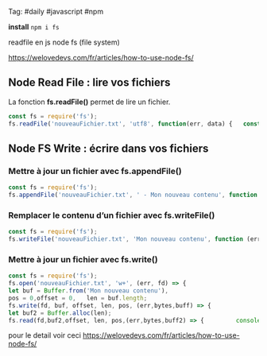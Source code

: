 Tag:  #daily #javascript #npm


**install** `npm i fs`


readfile en js
node fs  (file system)

https://welovedevs.com/fr/articles/how-to-use-node-fs/

## **Node Read File : lire vos fichiers**
La fonction **fs.readFile()** permet de lire un fichier.
```javascript
const fs = require('fs'); 
fs.readFile('nouveauFichier.txt', 'utf8', function(err, data) {   const content = data;   console.log(content); });
```

## **Node FS Write : écrire dans vos fichiers**
### **Mettre à jour un fichier avec fs.appendFile()**

```javascript
const fs = require('fs');
fs.appendFile('nouveauFichier.txt', ' - Mon nouveau contenu', function (err) {   if (err) throw err;   console.log('Fichier mis à jour !');});
```
### **Remplacer le contenu d’un fichier avec fs.writeFile()**

```javascript
const fs = require('fs');
fs.writeFile('nouveauFichier.txt', 'Mon nouveau contenu', function (err) {   if (err) throw err;   console.log('Fichier mis à jour !');});
```

### **Mettre à jour un fichier avec fs.write()**

```javascript
const fs = require('fs');
fs.open('nouveauFichier.txt', 'w+', (err, fd) => {   
let buf = Buffer.from('Mon nouveau contenu'),   
pos = 0,offset = 0,   len = buf.length;   
fs.write(fd, buf, offset, len, pos, (err,bytes,buff) => {      
let buf2 = Buffer.alloc(len);      
fs.read(fd,buf2,offset, len, pos,(err,bytes,buff2) => {         console.log('Fichier mis à jour !');      });    });});
```

pour le detail voir ceci
https://welovedevs.com/fr/articles/how-to-use-node-fs/
